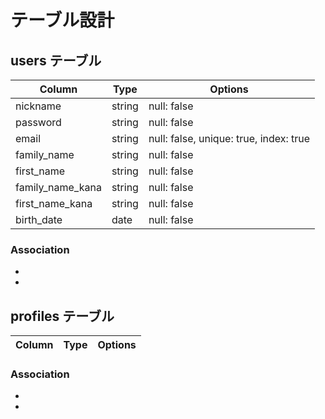 # テーブル設計

## users テーブル

| Column             | Type   | Options                                |
| ------------------ | ------ | -------------------------------------- |
| nickname           | string | null: false                            |
| password           | string | null: false                            |
| email              | string | null: false, unique: true, index: true |
| family_name        | string | null: false                            |
| first_name         | string | null: false                            |
| family_name_kana   | string | null: false                            |
| first_name_kana    | string | null: false                            |
| birth_date         | date   | null: false                            |


### Association

- 
- 


## profiles  テーブル

| Column       | Type       | Options                        |
| ------------ | ---------- | ------------------------------ |



### Association

- 
- 